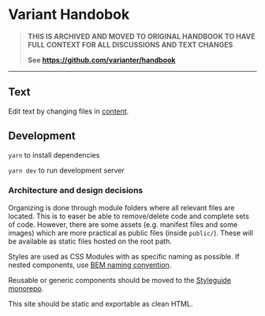 # Variant Handobok

> **THIS IS ARCHIVED AND MOVED TO ORIGINAL HANDBOOK TO HAVE FULL CONTEXT FOR ALL DISCUSSIONS AND TEXT CHANGES**
> 
> **See https://github.com/varianter/handbook**


---


## Text

Edit text by changing files in [content](./content).

## Development

`yarn` to install dependencies

`yarn dev` to run development server

### Architecture and design decisions

Organizing is done through module folders where all relevant files are located. This is to easer be able to remove/delete code and complete sets of code. However, there are some assets (e.g. manifest files and some images) which are more practical as public files (inside `public/`). These will be available as static files hosted on the root path.

Styles are used as CSS Modules with as specific naming as possible. If nested components, use [BEM naming convention](http://getbem.com/naming/).

Reusable or generic components should be moved to the [Styleguide monorepo](https://github.com/varianter/styleguide).

This site should be static and exportable as clean HTML.
